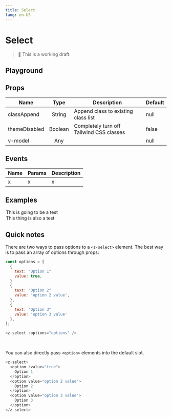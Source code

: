 ```yaml
---
title: Select
lang: en-US
---
```


# Select

> 🚨 This is a working draft.

## Playground

<z-select-playground />

## Props

| Name          |  Type   | Description                              | Default |
| ------------- | :-----: | ---------------------------------------- | ------- |
| classAppend   | String  | Append class to existing class list      | null    |
| themeDisabled | Boolean | Completely turn off Tailwind CSS classes | false   |
| v-model       |   Any   |                                          | null    |

## Events

| Name | Params | Description |
| ---- | ------ | ----------- |
| x    | x      | x           |

## Examples

<z-select label="Example">
  <option value="test">
    This is going to be a test
  </option>
  <option value="thing">
    This thing is also a test
  </option>
</z-select>

<z-select label="Example 2" :options="[
  { value: true, text: 'this will be true' },
  { value: 'a string', text: 'this will be a string' }
]" />

## Quick notes

There are two ways to pass options to a `<z-select>` element. The best way is to pass an array of options through props:

```js
const options = [
  {
    text: "Option 1"
    value: true,
  }
  {
    text: "Option 2"
    value: 'option 2 value',
  },
  {
    text: "Option 3"
    value: 'option 3 value'
  },
];

<z-select :options="options" />
```

<br/>

You can also directly pass `<option>` elements into the default slot.

```js
<z-select>
  <option :value="true">
    Option 1
  </option>
  <option value="option 2 value">
    Option 2
  </option>
  <option value="option 3 value">
    Option 3
  </option>
</z-select>
```

